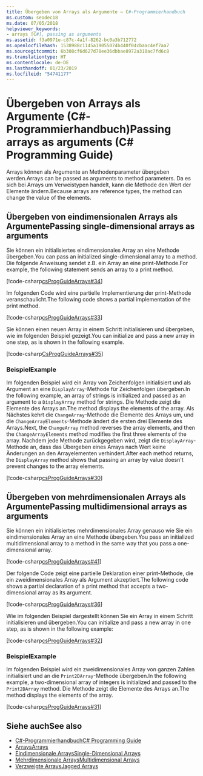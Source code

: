 ```yaml
---
title: Übergeben von Arrays als Argumente – C#-Programmierhandbuch
ms.custom: seodec18
ms.date: 07/05/2018
helpviewer_keywords:
- arrays [C#], passing as arguments
ms.assetid: f3a0971e-c87c-4a1f-8262-bc0a3b712772
ms.openlocfilehash: 1538988c1145a19055074b440f04cbaac4ef7aa7
ms.sourcegitcommit: 6b308cf6d627d78ee36dbbae8972a310ac7fd6c8
ms.translationtype: HT
ms.contentlocale: de-DE
ms.lasthandoff: 01/23/2019
ms.locfileid: "54741177"
---
```

# <a name="passing-arrays-as-arguments-c-programming-guide"></a><span data-ttu-id="25a84-102">Übergeben von Arrays als Argumente (C#-Programmierhandbuch)</span><span class="sxs-lookup"><span data-stu-id="25a84-102">Passing arrays as arguments (C# Programming Guide)</span></span>

<span data-ttu-id="25a84-103">Arrays können als Argumente an Methodenparameter übergeben werden.</span><span class="sxs-lookup"><span data-stu-id="25a84-103">Arrays can be passed as arguments to method parameters.</span></span> <span data-ttu-id="25a84-104">Da es sich bei Arrays um Verweistypen handelt, kann die Methode den Wert der Elemente ändern.</span><span class="sxs-lookup"><span data-stu-id="25a84-104">Because arrays are reference types, the method can change the value of the elements.</span></span>

## <a name="passing-single-dimensional-arrays-as-arguments"></a><span data-ttu-id="25a84-105">Übergeben von eindimensionalen Arrays als Argumente</span><span class="sxs-lookup"><span data-stu-id="25a84-105">Passing single-dimensional arrays as arguments</span></span>

<span data-ttu-id="25a84-106">Sie können ein initialisiertes eindimensionales Array an eine Methode übergeben.</span><span class="sxs-lookup"><span data-stu-id="25a84-106">You can pass an initialized single-dimensional array to a method.</span></span> <span data-ttu-id="25a84-107">Die folgende Anweisung sendet z.B. ein Array an eine print-Methode.</span><span class="sxs-lookup"><span data-stu-id="25a84-107">For example, the following statement sends an array to a print method.</span></span>

[!code-csharp[csProgGuideArrays#34](~/samples/snippets/csharp/VS_Snippets_VBCSharp/csProgGuideArrays/CS/Arrays.cs#34)]

<span data-ttu-id="25a84-108">Im folgenden Code wird eine partielle Implementierung der print-Methode veranschaulicht.</span><span class="sxs-lookup"><span data-stu-id="25a84-108">The following code shows a partial implementation of the print method.</span></span>

[!code-csharp[csProgGuideArrays#33](~/samples/snippets/csharp/VS_Snippets_VBCSharp/csProgGuideArrays/CS/Arrays.cs#33)]

<span data-ttu-id="25a84-109">Sie können einen neuen Array in einem Schritt initialisieren und übergeben, wie im folgenden Beispiel gezeigt.</span><span class="sxs-lookup"><span data-stu-id="25a84-109">You can initialize and pass a new array in one step, as is shown in the following example.</span></span>

[!code-csharp[CsProgGuideArrays#35](~/samples/snippets/csharp/VS_Snippets_VBCSharp/csProgGuideArrays/CS/Arrays.cs#35)]

### <a name="example"></a><span data-ttu-id="25a84-110">Beispiel</span><span class="sxs-lookup"><span data-stu-id="25a84-110">Example</span></span>

<span data-ttu-id="25a84-111">Im folgenden Beispiel wird ein Array von Zeichenfolgen initialisiert und als Argument an eine `DisplayArray`-Methode für Zeichenfolgen übergeben.</span><span class="sxs-lookup"><span data-stu-id="25a84-111">In the following example, an array of strings is initialized and passed as an argument to a `DisplayArray` method for strings.</span></span> <span data-ttu-id="25a84-112">Die Methode zeigt die Elemente des Arrays an.</span><span class="sxs-lookup"><span data-stu-id="25a84-112">The method displays the elements of the array.</span></span> <span data-ttu-id="25a84-113">Als Nächstes kehrt die `ChangeArray`-Methode die Elemente des Arrays um, und die `ChangeArrayElements`-Methode ändert die ersten drei Elemente des Arrays.</span><span class="sxs-lookup"><span data-stu-id="25a84-113">Next, the `ChangeArray` method reverses the array elements, and then the `ChangeArrayElements` method modifies the first three elements of the array.</span></span> <span data-ttu-id="25a84-114">Nachdem jede Methode zurückgegeben wird, zeigt die `DisplayArray`-Methode an, dass das Übergeben eines Arrays nach Wert keine Änderungen an den Arrayelementen verhindert.</span><span class="sxs-lookup"><span data-stu-id="25a84-114">After each method returns, the `DisplayArray` method shows that passing an array by value doesn't prevent changes to the array elements.</span></span>

[!code-csharp[csProgGuideArrays#30](~/samples/snippets/csharp/VS_Snippets_VBCSharp/csProgGuideArrays/CS/ArrayExample.cs)]

## <a name="passing-multidimensional-arrays-as-arguments"></a><span data-ttu-id="25a84-115">Übergeben von mehrdimensionalen Arrays als Argumente</span><span class="sxs-lookup"><span data-stu-id="25a84-115">Passing multidimensional arrays as arguments</span></span>

<span data-ttu-id="25a84-116">Sie können ein initialisiertes mehrdimensionales Array genauso wie Sie ein eindimensionales Array an eine Methode übergeben.</span><span class="sxs-lookup"><span data-stu-id="25a84-116">You pass an initialized multidimensional array to a method in the same way that you pass a one-dimensional array.</span></span>

[!code-csharp[csProgGuideArrays#41](~/samples/snippets/csharp/VS_Snippets_VBCSharp/csProgGuideArrays/CS/Arrays.cs#41)]

<span data-ttu-id="25a84-117">Der folgende Code zeigt eine partielle Deklaration einer print-Methode, die ein zweidimensionales Array als Argument akzeptiert.</span><span class="sxs-lookup"><span data-stu-id="25a84-117">The following code shows a partial declaration of a print method that accepts a two-dimensional array as its argument.</span></span>

[!code-csharp[csProgGuideArrays#36](~/samples/snippets/csharp/VS_Snippets_VBCSharp/csProgGuideArrays/CS/Arrays.cs#36)]

<span data-ttu-id="25a84-118">Wie im folgenden Beispiel dargestellt können Sie ein Array in einem Schritt initialisieren und übergeben.</span><span class="sxs-lookup"><span data-stu-id="25a84-118">You can initialize and pass a new array in one step, as is shown in the following example:</span></span>

[!code-csharp[csProgGuideArrays#32](~/samples/snippets/csharp/VS_Snippets_VBCSharp/csProgGuideArrays/CS/Arrays.cs#32)]

### <a name="example"></a><span data-ttu-id="25a84-119">Beispiel</span><span class="sxs-lookup"><span data-stu-id="25a84-119">Example</span></span>

<span data-ttu-id="25a84-120">Im folgenden Beispiel wird ein zweidimensionales Array von ganzen Zahlen initialisiert und an die `Print2DArray`-Methode übergeben.</span><span class="sxs-lookup"><span data-stu-id="25a84-120">In the following example, a two-dimensional array of integers is initialized and passed to the `Print2DArray` method.</span></span> <span data-ttu-id="25a84-121">Die Methode zeigt die Elemente des Arrays an.</span><span class="sxs-lookup"><span data-stu-id="25a84-121">The method displays the elements of the array.</span></span>

[!code-csharp[csProgGuideArrays#31](~/samples/snippets/csharp/VS_Snippets_VBCSharp/csProgGuideArrays/CS/Arrays.cs#31)]

## <a name="see-also"></a><span data-ttu-id="25a84-122">Siehe auch</span><span class="sxs-lookup"><span data-stu-id="25a84-122">See also</span></span>

- [<span data-ttu-id="25a84-123">C#-Programmierhandbuch</span><span class="sxs-lookup"><span data-stu-id="25a84-123">C# Programming Guide</span></span>](../index.md)
- [<span data-ttu-id="25a84-124">Arrays</span><span class="sxs-lookup"><span data-stu-id="25a84-124">Arrays</span></span>](index.md)
- [<span data-ttu-id="25a84-125">Eindimensionale Arrays</span><span class="sxs-lookup"><span data-stu-id="25a84-125">Single-Dimensional Arrays</span></span>](single-dimensional-arrays.md)
- [<span data-ttu-id="25a84-126">Mehrdimensionale Arrays</span><span class="sxs-lookup"><span data-stu-id="25a84-126">Multidimensional Arrays</span></span>](multidimensional-arrays.md)
- [<span data-ttu-id="25a84-127">Verzweigte Arrays</span><span class="sxs-lookup"><span data-stu-id="25a84-127">Jagged Arrays</span></span>](jagged-arrays.md)
